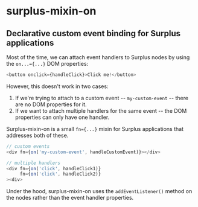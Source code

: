 # surplus-mixin-on

## Declarative custom event binding for Surplus applications

Most of the time, we can attach event handlers to Surplus nodes by using the `on...={...}` DOM properties:

```javascript
<button onclick={handleClick}>Click me!</button>
```

However, this doesn't work in two cases:

1. If we're trying to attach to a custom event -- `my-custom-event` -- there are no DOM properties for it.
2. If we want to attach multiple handlers for the same event -- the DOM properties can only have one handler.

Surplus-mixin-on is a small `fn={...}` mixin for Surplus applications that addresses both of these.

```javascript
// custom events
<div fn={on('my-custom-event', handleCustomEvent)}></div>

// multiple handlers
<div fn={on('click', handleClick1)} 
     fn={on('click', handleClick2)}
><div>
```

Under the hood, surplus-mixin-on uses the `addEventListener()` method on the nodes rather than the event handler properties.
